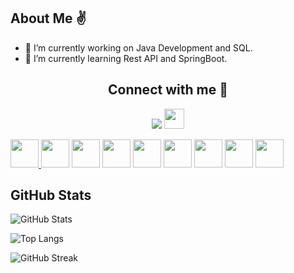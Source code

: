 <h2> About Me ✌️</h2>

- 🔭 I’m currently working on Java Development and SQL.
- 🌱 I’m currently learning Rest API and SpringBoot.

<h2 align="center"> Connect with me 🤝</h2> 
<p align="center">
  <a href="#" alt="LinkedIn">
  <img src="https://img.shields.io/badge/-Linkedin-0e76a8?style=flat-square&logo=Linkedin&logoColor=white&link=https://www.linkedin.com/in/caleb-wacht-8930041b0/" /></a>

  <a href="https://www.instagram.com/luka_santos_/" alt="Instagram">
  <img src="https://img.shields.io/badge/-Instagram-DF0174?style=flat-square&labelColor=DF0174&logo=instagram&logoColor=white&link=https://www.instagram.com/caleb_wacht/</a>
</p>

<h2> Technologies <img src = "https://media2.giphy.com/media/QssGEmpkyEOhBCb7e1/giphy.gif?cid=ecf05e47a0n3gi1bfqntqmob8g9aid1oyj2wr3ds3mg700bl&rid=giphy.gif" width = 32px height=32px> </h2>

<img width ='45px' src ='https://github.com/rahulbanerjee26/githubProfileReadmeGenerator/blob/main/icons/spring.svg'> </a>
<img width ='45px' src ='https://github.com/rahulbanerjee26/githubProfileReadmeGenerator/blob/main/icons/nodejs.svg'> </a>
<img width ='45px' src ='https://github.com/rahulbanerjee26/githubProfileReadmeGenerator/blob/main/icons/vuejs.svg'> </a>
<img width ='45px' src ='https://raw.githubusercontent.com/rahulbanerjee26/githubAboutMeGenerator/main/icons/cpp.svg'> </a>
<img width ='45px' src ='https://github.com/rahulbanerjee26/githubProfileReadmeGenerator/blob/main/icons/c.svg'> </a>
<img width ='45px' src ='https://github.com/rahulbanerjee26/githubProfileReadmeGenerator/blob/main/icons/mysql.svg'> </a>
<img width ='45px' src ='https://github.com/rahulbanerjee26/githubProfileReadmeGenerator/blob/main/icons/java.svg'> </a>
<img width ='45px' src ='https://github.com/rahulbanerjee26/githubProfileReadmeGenerator/blob/main/icons/docker.svg'> </a>
<img width ='45px' src ='https://github.com/rahulbanerjee26/githubProfileReadmeGenerator/blob/main/icons/javascript.svg'> </a>

<h2> GitHub Stats </h2>

![GitHub Stats](https://github-readme-stats.vercel.app/api?username=calebwacht&show_icons=true&theme=github_dark&include_all_commits=true&count_private=true&hide_border=true&locale=pt-br)

![Top Langs](https://github-readme-stats.vercel.app/api/top-langs/?username=calebwacht&theme=github_dark&layout=compact&hide_border=true&locale=pt-br)

![GitHub Streak](http://github-readme-streak-stats.herokuapp.com?user=calebwacht&theme=github-dark&hide_border=true&date_format=j%2Fn%5B%2FY%5D)
